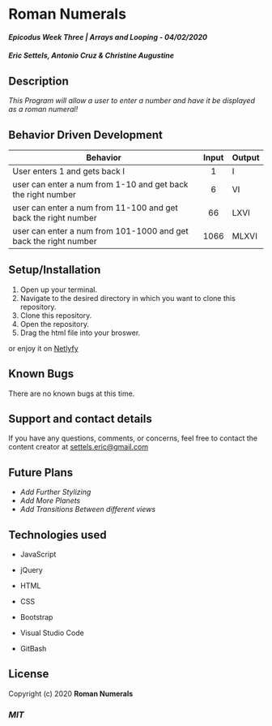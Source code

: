 # Roman Numerals

#### _Epicodus Week Three | Arrays and Looping_ - _04/02/2020_

#### _Eric Settels, Antonio Cruz & Christine Augustine_

## **Description**

_This Program will allow a user to enter a number and have it be displayed as a roman numeral!_

## **Behavior Driven Development**

| Behavior | Input | Output |
|----------|:-----:|--------|
| User enters 1 and gets back I| 1|I |
| user can enter a num from 1-10 and get back the right number | 6 | VI |
| user can enter a num from 11-100 and get back the right number | 66| LXVI |
| user can enter a num from 101-1000 and get back the right number | 1066| MLXVI |



## **Setup/Installation**

1.  Open up your terminal.
2.  Navigate to the desired directory in which you want to clone this repository.
3.  Clone this repository.
4.  Open the repository.
5.  Drag the html file into your broswer. 

or enjoy it on [Netlyfy](https://elastic-ride-6b350c.netlify.com/)

## **Known Bugs**

There are no known bugs at this time.

## **Support and contact details**

If you have any questions, comments, or concerns, feel free to contact the content creator at settels.eric@gmail.com 

## **Future Plans**

* _Add Further Stylizing_
* _Add More Planets_
* _Add Transitions Between different views_

## **Technologies used**

* JavaScript

* jQuery

* HTML

* CSS

* Bootstrap

* Visual Studio Code

* GitBash



## **License**

Copyright (c) 2020 **Roman Numerals**

### **_MIT_**